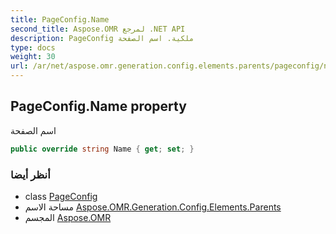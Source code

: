 ```yaml
---
title: PageConfig.Name
second_title: Aspose.OMR لمرجع .NET API
description: PageConfig ملكية. اسم الصفحة
type: docs
weight: 30
url: /ar/net/aspose.omr.generation.config.elements.parents/pageconfig/name/
---
```

## PageConfig.Name property

اسم الصفحة

```csharp
public override string Name { get; set; }
```

### أنظر أيضا

* class [PageConfig](../)
* مساحة الاسم [Aspose.OMR.Generation.Config.Elements.Parents](../../pageconfig/)
* المجسم [Aspose.OMR](../../../)


